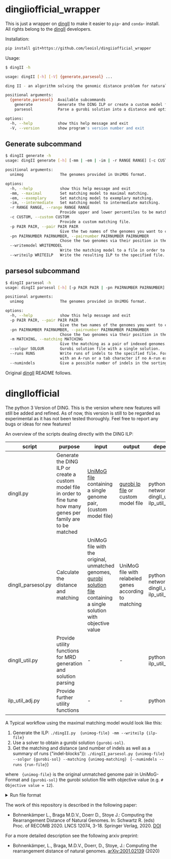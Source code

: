 # dingiiofficial_wrapper

This is just a wrapper on [dingII] to make it easier to `pip`- and `conda`- install. All rights belong to the [dingII] developers.

Installation:
```bash
pip install git+https://github.com/leoisl/dingiiofficial_wrapper
```

Usage:
```bash
$ dingII -h

usage: dingII [-h] [-V] {generate,parsesol} ...

ding II - an algorithm solving the genomic distance problem for natural genomes, in which any marker may occur an arbitrary number of times

positional arguments:
  {generate,parsesol}  Available subcommands
    generate           Generate the DING ILP or create a custom model file in order to fine tune how many genes per family are to be matched
    parsesol           Parse a gurobi solution into a distance and optionally give a matching

options:
  -h, --help           show this help message and exit
  -V, --version        show program's version number and exit
```

## Generate subcommand
```bash
$ dingII generate -h
usage: dingII generate [-h] [-mm | -em | -im | -r RANGE RANGE] [-c CUSTOM] [-p PAIR PAIR | -pn PAIRNUMBER PAIRNUMBER] (--writemodel WRITEMODEL | --writeilp WRITEILP) unimog

positional arguments:
  unimog                The genomes provided in UniMOG format.

options:
  -h, --help            show this help message and exit
  -mm, --maximal        Set matching model to maximal matching.
  -em, --exemplary      Set matching model to exemplary matching.
  -im, --intermediate   Set matching model to intermediate matching.
  -r RANGE RANGE, --range RANGE RANGE
                        Provide upper and lower percentiles to be matched per marker in range [0,1]. Actual discrete bounds will always be rounded up.
  -c CUSTOM, --custom CUSTOM
                        Provide a custom matching file.
  -p PAIR PAIR, --pair PAIR PAIR
                        Give the two names of the genomes you want to compare, as specified in the unimog header.
  -pn PAIRNUMBER PAIRNUMBER, --pairnumber PAIRNUMBER PAIRNUMBER
                        Chose the two genomes via their position in the file (starting at 0). Default: 0,1
  --writemodel WRITEMODEL
                        Write the matching model to a file in order to customize it.
  --writeilp WRITEILP   Write the resulting ILP to the specified file.
```

## parsesol subcommand
```bash
$ dingII parsesol -h
usage: dingII parsesol [-h] [-p PAIR PAIR | -pn PAIRNUMBER PAIRNUMBER] [-m MATCHING] --solgur SOLGUR [--runs RUNS] [--numindels] unimog

positional arguments:
  unimog                The genomes provided in UniMOG format.

options:
  -h, --help            show this help message and exit
  -p PAIR PAIR, --pair PAIR PAIR
                        Give the two names of the genomes you want to compare, as specified in the unimog header.
  -pn PAIRNUMBER PAIRNUMBER, --pairnumber PAIRNUMBER PAIRNUMBER
                        Chose the two genomes via their position in the file (starting at 0). Default: 0,1
  -m MATCHING, --matching MATCHING
                        Give the matching as a pair of indexed genomes.
  --solgur SOLGUR       Gurobi solution file with a single solution.
  --runs RUNS           Write runs of indels to the specified file. Format: Each line represents a cycle, each consecutive sequence of oriented markers is a run. Runs in the same cycle are separated by tab characters an begin
                        with an A-run or a tab character if no A-run exists.
  --numindels           Give a possible number of indels in the sorting scenario. Note that this number is NOT the same for all optimal scenarios.
```


Original [dingII] README follows.

# dingIIofficial

The python 3 Version of DING. This is the version where new features will still be added and refined. As of now, this version is still to be regarded as experimental as it has not been tested thoroughly. Feel free to report any bugs or ideas for new features!


An overview of the scripts dealing directly with the DING ILP:


|script  | purpose | input | output | dependencies |
| ------ | ------ | ------ | ------ | ------ |
|  dingII.py | Generate the DING ILP or create a custom model file in order to fine tune how many genes per family are to be matched | [UniMoG file](https://bibiserv.cebitec.uni-bielefeld.de/dcj?id=dcj_manual) containing a single genome pair, (custom model file)  | [gurobi lp file](https://www.gurobi.com/documentation/9.1/refman/lp_format.html) or custom model file | python3, networkx, dingII\_util, ilp\_util\_adj |
| dingII\_parsesol.py | Calculate the distance and matching | UniMoG file with the original, unmatched genomes, [gurobi solution file](https://www.gurobi.com/documentation/9.1/refman/sol_format.html) containing a single solution with objective value | UniMoG file with relabeled genes according to matching | python3, networkx, dingII\_util, ilp\_util\_adj|
| dingII\_util.py | Provide utility functions for MRD generation and solution parsing | - | - | python3,networkx, ilp\_util\_adj |
ilp\_util\_adj.py | Provide further utility functions | - | - | python3 |

A Typical workflow using the maximal matching model would look like this:
1.  Generate the ILP: `./dingII.py  {unimog-file} -mm --writeilp {ilp-file}`
2.  Use a solver to obtain a gurobi solution `{gurobi-sol}`.
3.  Get the matching and distance (and number of indels as well as a summary of runs ("indel-blocks")): `./dingII_parsesol.py {unimog-file} --solgur {gurobi-sol} --matching {unimog-matching} ` (`--numindels --runs {run-file}`)

where ` {unimog-file}` is the original unmatched genome pair in UniMoG-Format and `{gurobi-sol}` the gurobi solution file with objective value (e.g. `# Objective value = 12`).


<details><summary>Run file format</summary>

Run output file format (`{run-file}`):
- Each line encompasses all runs within the same cycle of the decomposition
- Runs within a cycle are separated by TAB-characters
- If there is no A-run the line begins with a TAB
- Runs are the concatenated string of the oriented markers to be deleted

------------------------------------
More formally:

`{cycle-1}`


`{cycle-2}`


`...`


with `{cycle-n}` = `{A-run}\tab{B-run}...` or `cycle-n` = `\tab {B-run}`

and `{X-run}`=`(+/-)indel1(+/-)indel2...` 

------------------------------------



</details>

The work of this repository is described in the following paper:
* Bohnenkämper L., Braga M.D.V., Doerr D., Stoye J.: Computing the Rearrangement Distance of Natural Genomes. In: Schwartz R. (eds) Proc. of RECOMB 2020. LNCS 12074, 3-18. Springer Verlag, 2020. [DOI](https://doi.org/10.1007/978-3-030-45257-5_1)

For a more detailed description see the following arxiv preprint:
*  Bohnenkämper, L., Braga, M.D.V., Doerr, D., Stoye, J.: Computing the rearrangement distance of natural genomes. [arXiv:2001.02139](http://arxiv.org/abs/2001.02139) (2020)


[dingII]: https://gitlab.ub.uni-bielefeld.de/gi/dingiiofficial